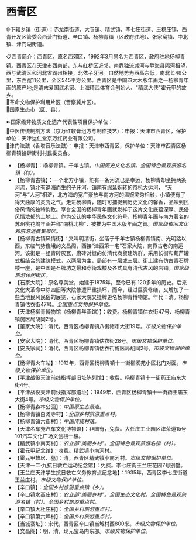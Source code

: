 # 西青区  
🌐下辖乡镇（街道）：赤龙南街道、大寺镇、精武镇、李七庄街道、王稳庄镇、西青开发区管委会西营门街道、辛口镇、杨柳青镇（区政府驻地）、张家窝镇、中北镇、津门湖街道。  
  
📋西青简介：西青区，原名西郊区，1992年3月易名为西青区，政府驻地杨柳青镇。西青区在天津市西南部，东与红桥区近邻，南靠独流减河与静海县隔河相望，西与武清区和河北省霸州相接，北依子牙河。自然地势为西高东低，南北长48公里，东西宽11公里，全区545平方公里。西青区是中国四大木版年画之一杨柳青年画的原产地;是清末爱国武术家、上海精武体育会创始人、"精武大侠"霍元甲的故乡。  
🚩革命文物保护利用片区（晋察冀片区）。  
🚩国家生态市（区、县）。  
  
⏩国家级非物质文化遗产代表性项目保护单位：  
🔸中医传统制剂方法（京万红软膏组方与制作技艺）：申报：天津市西青区，保护单位：天津达仁堂京万红药业有限公司。  
🔸津门法鼓（香塔音乐法鼓）：申报：天津市西青区，保护单位：天津市西青区杨柳青镇拾肆街村村民委员会。  
  
* 【杨柳青】：杨柳青镇。千年古镇。*中国历史文化名镇。全国特色景观旅游名镇（村）。*  
* 【杨柳青古镇】：一个北方小镇，能有一条河流已是幸运，杨柳青却坐拥两条河流，镇北有退海而生的子牙河，镇南有绵延婉转的京杭大运河， “天河”与“人河”相济，北方海的宽广豪放与南方河的温婉灵秀相融，小镇便有了得天独厚的灵秀之气。走进杨柳青，随时可捕捉到历史文化的馨香，品味到民俗风情的独特韵致。享誉全国的杨柳青年画就发祥于这片文化底蕴深厚、民俗风情浓郁的土地上。作为公认的中华民族文化符号，杨柳青年画与南方著名的苏州桃花坞年画并称“南桃北柳”，被推为中国木版年画之首。*国家级夜间文化和旅游消费集聚区。*  
* 【杨柳青古镇风情街】：又叫明清街，坐落于千年古镇杨柳青镇南、光明路以西，东临气势巍峨的文昌阁，西接“津西第一宅”石家大院，南靠古老的南运河。该街是一组青砖灰瓦，磨砖对缝的仿清代商贸建筑群，采用长街和葫芦罐式相结合的建筑模式，以两层为主，局部有一层或三层。街上建有仿古青石牌楼一座，是中国是石牌坊之最和穿街戏楼及各式具有清代古风的店铺。*国家级旅游休闲街区。*  
* 【石家大院】：原名尊美堂，始建于1875年，至今已有 120多年的历史。后来文化大革命中除四旧等大院惨遭严重损坏，而今，经过巨资修缮，又增加了一些当地民风民俗的展览，石家大院又挂牌更名杨柳青博物馆。年代：清。杨柳青镇估衣街47号。*全国重点文物保护单位。*  
* 【天津杨柳青博物馆（杨柳青年画馆）】：收费。杨柳青镇估衣街47号、杨柳青镇施医局胡同2号。  
* 【董家大院】：清代，西青区杨柳青镇八街猪市大街19号。*市级文物保护单位。*
* 【安家大院】：清代，西青区杨柳青镇估衣街28号。*市级文物保护单位。*
* 【安氏家祠】：清代，西青区杨柳青镇估衣街施医局胡同2号。*市级文物保护单位。*
* 【杨柳青火车站】：1912年，西青区杨柳青镇十一街柳溪苑小区北门对面。*市级文物保护单位。*  
* 【平津战役天津前线指挥部旧址陈列馆】：收费。杨柳青镇十一街药王庙东大街4号。  
* 【平津战役天津前线指挥部遗址】：1949年，西青区杨柳青镇十一街药王庙东大街4号。*市级文物保护单位。*  
* 【杨柳青森林公园】：*中国原生态景点。*  
* 【杨柳青镇白滩寺村】：*全国乡村旅游重点村。*
* 【杨柳青镇六街村】：*中国传统村落。*  
* 【天津名车苑汽车文化博物馆】：非国有，免费。大任庄工业园区津荣道15号101汽车文化广场文创楼一楼。  
* 【精武镇小南河村】：*农业部“美丽乡村”。全国特色景观旅游名镇（村）。*  
* 【霍元甲纪念馆】：收费。精武镇小南河村。  
* 【霍元甲故居、墓】：清，西青区精武镇小南河村。*市级文物保护单位。*  
* 【天津一二·九抗日救亡运动纪念馆】：免费。李七庄街王兰庄花园7号别墅。  
* 【王兰庄天津学生抗日救亡义务教育点纪念地】：1935年，西青区李七庄街道王兰庄村。*市级文物保护单位。*  
* 【辛口镇】：*全国乡村旅游重点镇（乡）。*  
* 【辛口镇水高庄村】：*农业部“美丽乡村”。全国生态文化村。全国特色景观旅游名镇（村）。全国乡村旅游重点村。*  
* 【辛口镇大杜庄村】：*全国乡村旅游重点村。*  
* 【辛口镇第六埠村】：*全国乡村旅游重点村。*  
* 【当城寨址】：宋代，西青区辛口镇当城村西800米。*市级文物保护单位。*  
* 【文昌阁】：明、清，现元宝岛内东部。*市级文物保护单位。*  
